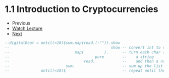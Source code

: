 # 1.1 Introduction to Cryptocurrencies

* Previous
* [Watch Lecture](https://www.youtube.com/watch?v=EoO76YCSTLo&list=PLJ3w5xyG4JWmBVIigNBytJhvSSfZZzfTm&index=1)
* [Next](an-overview-of-haskell.md)

```hs
--digitalRoot = until(<10)$sum.map(read.(:"")).show
--                                             show -- convert int to string
--                             map(         ).      -- turn each char (digit) into
--                                      pure        --    a string 
--                                 read.            --    and then a number
--                         sum.                     -- sum up the list of numbers
--              until(<10)$                         -- repeat until the result is < 10
```